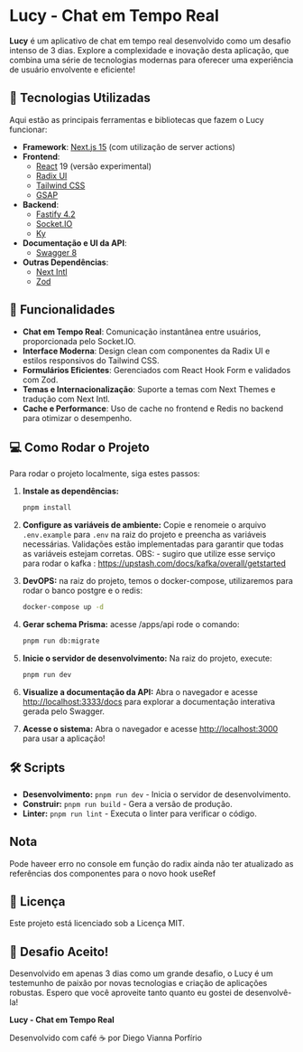 # Lucy - Chat em Tempo Real

**Lucy** é um aplicativo de chat em tempo real desenvolvido como um desafio intenso de 3 dias. Explore a complexidade e inovação desta aplicação, que combina uma série de tecnologias modernas para oferecer uma experiência de usuário envolvente e eficiente!

## 🚀 Tecnologias Utilizadas

Aqui estão as principais ferramentas e bibliotecas que fazem o Lucy funcionar:

- **Framework**: [Next.js 15](https://nextjs.org/) (com utilização de server actions)
- **Frontend**:
  - [React](https://reactjs.org/) 19 (versão experimental)
  - [Radix UI](https://radix-ui.com/)
  - [Tailwind CSS](https://tailwindcss.com/)
  - [GSAP](https://greensock.com/gsap)
- **Backend**:
  - [Fastify 4.2](https://www.fastify.io/)
  - [Socket.IO](https://socket.io/)
  - [Ky](https://github.com/sindresorhus/ky)
- **Documentação e UI da API**:
  - [Swagger 8](https://swagger.io/)
- **Outras Dependências**:
  - [Next Intl](https://next-intl.dev/)
  - [Zod](https://zod.dev/)

## 🌟 Funcionalidades

- **Chat em Tempo Real**: Comunicação instantânea entre usuários, proporcionada pelo Socket.IO.
- **Interface Moderna**: Design clean com componentes da Radix UI e estilos responsivos do Tailwind CSS.
- **Formulários Eficientes**: Gerenciados com React Hook Form e validados com Zod.
- **Temas e Internacionalização**: Suporte a temas com Next Themes e tradução com Next Intl.
- **Cache e Performance**: Uso de cache no frontend e Redis no backend para otimizar o desempenho.

## 💻 Como Rodar o Projeto

Para rodar o projeto localmente, siga estes passos:

1. **Instale as dependências:**

   ```bash
   pnpm install
   ```

2. **Configure as variáveis de ambiente:** Copie e renomeie o arquivo `.env.example` para `.env` na raiz do projeto e preencha as variáveis necessárias. Validações estão implementadas para garantir que todas as variáveis estejam corretas.
   OBS: - sugiro que utilize esse serviço para rodar o kafka : https://upstash.com/docs/kafka/overall/getstarted

3. **DevOPS:** na raiz do projeto, temos o docker-compose, utilizaremos para rodar o banco postgre e o redis:
      ```bash
   docker-compose up -d
   ```

4. **Gerar schema Prisma:** acesse /apps/api
   rode o comando:

   ```bash
   pnpm run db:migrate
   ```

5. **Inicie o servidor de desenvolvimento:** Na raiz do projeto, execute:

   ```bash
   pnpm run dev
   ```

6. **Visualize a documentação da API:** Abra o navegador e acesse [http://localhost:3333/docs](http://localhost:3333/docs) para explorar a documentação interativa gerada pelo Swagger.

7. **Acesse o sistema:** Abra o navegador e acesse [http://localhost:3000](http://localhost:3000) para usar a aplicação!

## 🛠️ Scripts

- **Desenvolvimento:** `pnpm run dev` - Inicia o servidor de desenvolvimento.
- **Construir:** `pnpm run build` - Gera a versão de produção.
- **Linter:** `pnpm run lint` - Executa o linter para verificar o código.

## Nota

Pode haveer erro no console em função do radix ainda não ter atualizado as referências dos componentes para o novo hook useRef

## 📝 Licença

Este projeto está licenciado sob a Licença MIT.

## 🚀 Desafio Aceito!

Desenvolvido em apenas 3 dias como um grande desafio, o Lucy é um testemunho de paixão por novas tecnologias e criação de aplicações robustas. Espero que você aproveite tanto quanto eu gostei de desenvolvê-la!

**Lucy - Chat em Tempo Real**

Desenvolvido com café ☕ por Diego Vianna Porfírio
